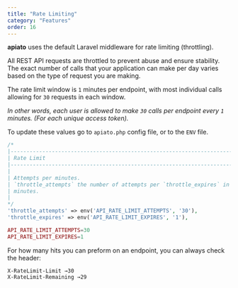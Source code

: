 ```yaml
---
title: "Rate Limiting"
category: "Features"
order: 16
---
```


**apiato** uses the default Laravel middleware for rate limiting (throttling).

All REST API requests are throttled to prevent abuse and ensure stability. 
The exact number of calls that your application can make per day varies based on the type of request you are making.

The rate limit window is `1` minutes per endpoint, with most individual calls allowing for `30` requests in each window.

*In other words, each user is allowed to make `30` calls per endpoint every `1` minutes. (For each unique access token).*



To update these values go to `apiato.php` config file, or to the `ENV` file.

```php
/*
|--------------------------------------------------------------------------
| Rate Limit
|--------------------------------------------------------------------------
|
| Attempts per minutes.
| `throttle_attempts` the number of attempts per `throttle_expires` in
| minutes.
|
*/
'throttle_attempts' => env('API_RATE_LIMIT_ATTEMPTS', '30'),
'throttle_expires' => env('API_RATE_LIMIT_EXPIRES', '1'),
```

```php
API_RATE_LIMIT_ATTEMPTS=30
API_RATE_LIMIT_EXPIRES=1
```

For how many hits you can preform on an endpoint, you can always check the header:

```
X-RateLimit-Limit →30
X-RateLimit-Remaining →29
```


